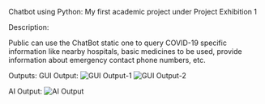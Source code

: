 Chatbot using Python:
My first academic project under Project Exhibition 1

Description:

Public can use the ChatBot static one to query COVID-19 specific information like nearby hospitals, basic medicines to be used, provide information about emergency contact phone numbers, etc.

Outputs:
GUI Output:
![GUI Output-1](https://user-images.githubusercontent.com/53928214/210977918-388af217-f85f-472a-a384-db3aa43d9276.png)
![GUI Output-2](https://user-images.githubusercontent.com/53928214/210977944-0f2289da-890a-469e-837b-a21f880545eb.png)

AI Output:
![AI Output](https://user-images.githubusercontent.com/53928214/210977982-8b3864ba-be14-48df-ad2c-48b553aa1dba.png)
